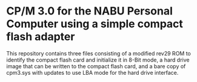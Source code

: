 # CP/M 3.0 for the NABU Personal Computer using a simple compact flash adapter

This repository contains three files consisting of a modified rev29 ROM to identify the compact flash card and initialize it in 8-Bit mode, a hard drive image that can be written to the compact flash card, and a bare copy of cpm3.sys with updates to use LBA mode for the hard drive interface.
